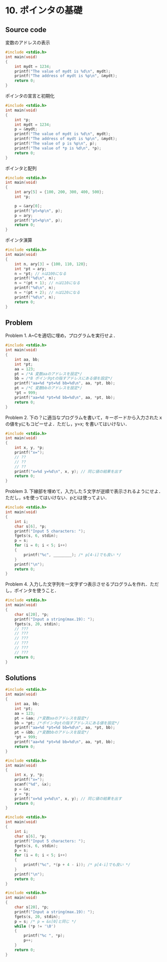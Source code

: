 # 10. ポインタの基礎

## Source code
変数のアドレスの表示
``` c title="10-1.c"
#include <stdio.h>
int main(void)
{
    int mydt = 1234;
    printf("The value of mydt is %d\n", mydt);
    printf("The address of mydt is %p\n", &mydt);
    return 0;
}
```

ポインタの宣言と初期化
``` c title="10-2.c"
#include <stdio.h>
int main(void)
{
    int *p;
    int mydt = 1234;
    p = &mydt;
    printf("The value of mydt is %d\n", mydt);
    printf("The address of mydt is %p\n", &mydt);
    printf("The value of p is %p\n", p);
    printf("The value of *p is %d\n", *p);
    return 0;
}
```

ポインタと配列
``` c title="10-3.c"
#include <stdio.h>
int main(void)
{
    int ary[5] = {100, 200, 300, 400, 500};
    int *p;

    p = &ary[0];
    printf("pt=%p\n", p);
    p = ary;
    printf("pt=%p\n", p);
    return 0;
}
```

ポインタ演算
``` c title="10-4.c"
#include <stdio.h>
int main(void)
{
    int n, ary[3] = {100, 110, 120};
    int *pt = ary;
    n = *pt; // nは100になる
    printf("%d\n", n);
    n = *(pt + 1); // nは110になる
    printf("%d\n", n);
    n = *(pt + 2); // nは120になる
    printf("%d\n", n);
    return 0;
}
```

## Problem
Problem 1. A~Cを適切に埋め，プログラムを実行せよ．
``` c title="10-1.c"
#include <stdio.h>
int main(void)
{
    int aa, bb;
    int *pt;
    aa = 123;
    pt = /*A 変数aaのアドレスを設定*/
    bb = /*B ポインタptの指すアドレスにある値を設定*/
    printf("aa=%d *pt=%d bb=%d\n", aa, *pt, bb);
    pt = /*C 変数bbのアドレスを設定*/
    *pt = 999;
    printf("aa=%d *pt=%d bb=%d\n", aa, *pt, bb);
    return 0;
}
```

Problem 2. 下の？に適当なプログラムを書いて，キーボードから入力されたｘの値をyにもコピーせよ．ただし，y=x; を書いてはいけない．
``` c title="10-2.c"
#include <stdio.h>
int main(void)
{
    int x, y, *p;
    printf("x=");
    // ??
    // ??
    // ??
    printf("x=%d y=%d\n", x, y); // 同じ値の結果を出す
    return 0;
}
```

Problem 3. 下線部を埋めて，入力した５文字が逆順で表示されるようにせよ．ただし，sを使ってはいけない．pとiは使ってよい．
``` c title="10-3.c"
#include <stdio.h>
int main(void)
{
    int i;
    char s[6], *p;
    printf("Input 5 characters: ");
    fgets(s, 6, stdin);
    p = s;
    for (i = 0; i < 5; i++)
    {
        printf("%c", ________); /* p[4-i]でも良い */
    }
    printf("\n");
    return 0;
}
```

Problem 4. 入力した文字列を一文字ずつ表示させるプログラムを作れ．ただし，ポインタを使うこと．
``` c title="10-4.c"
#include <stdio.h>
int main(void)
{
    char s[20], *p;
    printf("Input a string(max.19): ");
    fgets(s, 20, stdin);
    // ???
    // ???
	// ???
    // ???
	// ???
    // ???
    return 0;
}
```

## Solutions

``` c title="10-1.c"
#include <stdio.h>
int main(void)
{
    int aa, bb;
    int *pt;
    aa = 123;
    pt = &aa; /*変数aaのアドレスを設定*/
    bb = *pt; /*ポインタptの指すアドレスにある値を設定*/
    printf("aa=%d *pt=%d bb=%d\n", aa, *pt, bb);
    pt = &bb; /*変数bbのアドレスを設定*/
    *pt = 999;
    printf("aa=%d *pt=%d bb=%d\n", aa, *pt, bb);
    return 0;
}
```

``` c title="10-2.c"
#include <stdio.h>
int main(void)
{
    int x, y, *p;
    printf("x=");
    scanf("%d", &x);
    p = &x;
    y = *p;
    printf("x=%d y=%d\n", x, y); // 同じ値の結果を出す
    return 0;
}
```

``` c title="10-3.c"
#include <stdio.h>
int main(void)
{
    int i;
    char s[6], *p;
    printf("Input 5 characters: ");
    fgets(s, 6, stdin);
    p = s;
    for (i = 0; i < 5; i++)
    {
        printf("%c", *(p + 4 - i)); /* p[4-i]でも良い */
    }
    printf("\n");
    return 0;
}
```

``` c title="10-4.c"
#include <stdio.h>
int main(void)
{
    char s[20], *p;
    printf("Input a string(max.19): ");
    fgets(s, 20, stdin);
    p = s; /* p = &s[0]と同じ */
    while (*p != '\0')
    {
        printf("%c ", *p);
        p++;
    }
    return 0;
}
```